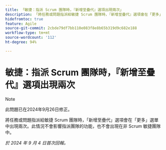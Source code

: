 ```yaml
---
title: 「敏捷：指派 Scrum 團隊時，『新增至疊代』選項出現兩次」
description: 「將任務或問題指派給敏捷 Scrum 團隊時，『新增至疊代』選項會在「更多」選單中出現兩次。此情況不會影響指派團隊的功能，也不會出現在非 Scrum 敏捷團隊中。」
hidefromtoc: true
feature: Agile
source-git-commit: 2cbde79df7bb110e083f8e8b65b319d9c682e188
workflow-type: tm+mt
source-wordcount: '112'
ht-degree: 94%

---
```


# 敏捷：指派 Scrum 團隊時，『新增至疊代』選項出現兩次

>[!NOTE]
>
>此問題已在2024年9月26日修正。

將任務或問題指派給敏捷 Scrum 團隊時，「新增至疊代」選項會在「更多」選單中出現兩次。此情況不會影響指派團隊的功能，也不會出現在非 Scrum 敏捷團隊中。

_於 2024 年 9 月 4 日首次回報。_

